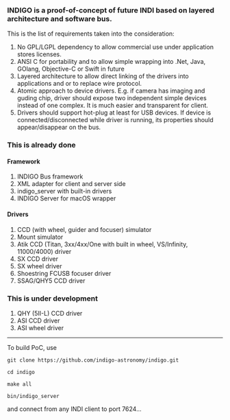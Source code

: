 ### INDIGO is a proof-of-concept of future INDI based on layered architecture and software bus.

This is the list of requirements taken into the consideration:

1. No GPL/LGPL dependency to allow commercial use under application stores licenses.
2. ANSI C for portability and to allow simple wrapping into .Net, Java, GOlang, Objective-C or Swift in future
3. Layered architecture to allow direct linking of the drivers into applications and or to replace wire protocol.
4. Atomic approach to device drivers. E.g. if camera has imaging and guding chip, driver should expose two independent simple devices instead of one complex. It is much easier and transparent for client.
5. Drivers should support hot-plug at least for USB devices. If device is connected/disconnected while driver is running, its properties should appear/disappear on the bus.

### This is already done

#### Framework

1. INDIGO Bus framework
2. XML adapter for client and server side
3. indigo_server with built-in drivers
4. INDIGO Server for macOS wrapper

#### Drivers

1. CCD (with wheel, guider and focuser) simulator
2. Mount simulator
3. Atik CCD (Titan, 3xx/4xx/One with built in wheel, VS/Infinity, 11000/4000) driver
4. SX CCD driver
5. SX wheel driver
6. Shoestring FCUSB focuser driver
7. SSAG/QHY5 CCD driver 

### This is under development

1. QHY (5II-L) CCD driver
2. ASI CCD driver
3. ASI wheel driver

------------------------------------------------------------------------------------------------

To build PoC, use

`git clone https://github.com/indigo-astronomy/indigo.git`

`cd indigo`

`make all`

`bin/indigo_server`

and connect from any INDI client to port 7624...
